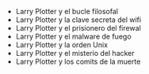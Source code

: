* Larry Plotter y el bucle filosofal
* Larry Plotter y la clave secreta del wifi
* Larry Plotter y el prisionero del firewal
* Larry Plotter y el malware de fuego
* Larry Plotter y la orden Unix
* Larry Plotter y el misterio del hacker
* Larry Plotter y los comits de la muerte